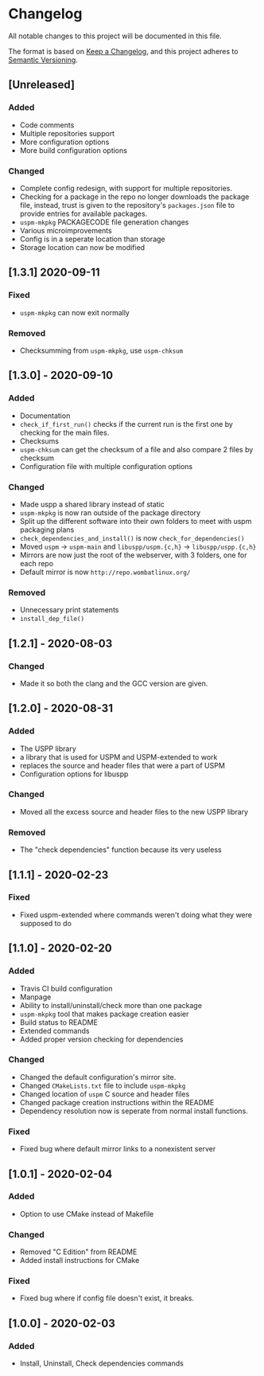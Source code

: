 # Changelog
All notable changes to this project will be documented in this file.

The format is based on [Keep a Changelog](https://keepachangelog.com/en/1.0.0/),
and this project adheres to [Semantic Versioning](https://semver.org/spec/v2.0.0.html).

## [Unreleased]
### Added
- Code comments
- Multiple repositories support
- More configuration options
- More build configuration options

### Changed
- Complete config redesign, with support for multiple repositories.
- Checking for a package in the repo no longer downloads the package file, instead,
trust is given to the repository's `packages.json` file to provide entries for 
available packages.
- `uspm-mkpkg` PACKAGECODE file generation changes
- Various microimprovements
- Config is in a seperate location than storage
- Storage location can now be modified

## [1.3.1] 2020-09-11
### Fixed
- `uspm-mkpkg` can now exit normally

### Removed
- Checksumming from `uspm-mkpkg`, use `uspm-chksum`

## [1.3.0] - 2020-09-10
### Added
- Documentation
- `check_if_first_run()` checks if the current run is the first one by checking for
the main files.
- Checksums
- `uspm-chksum` can get the checksum of a file and also compare 2 files by checksum
- Configuration file with multiple configuration options

### Changed
- Made uspp a shared library instead of static
- `uspm-mkpkg` is now ran outside of the package directory
- Split up the different software into their own folders to meet with uspm packaging plans
- `check_dependencies_and_install()` is now `check_for_dependencies()`
- Moved `uspm` -> `uspm-main` and `libuspp/uspm.{c,h}` -> `libuspp/uspp.{c,h}`
- Mirrors are now just the root of the webserver, with 3 folders, one for each repo
- Default mirror is now `http://repo.wombatlinux.org/`

### Removed
- Unnecessary print statements
- `install_dep_file()`

## [1.2.1] - 2020-08-03
### Changed
- Made it so both the clang and the GCC version are given.

## [1.2.0] - 2020-08-31
### Added
- The USPP library 
- a library that is used for USPM and USPM-extended to work
- replaces the source and header files that were a part of USPM
- Configuration options for libuspp

### Changed
- Moved all the excess source and header files to the new USPP library

### Removed
- The "check dependencies" function because its very useless

## [1.1.1] - 2020-02-23
### Fixed
- Fixed uspm-extended where commands weren't doing what they were supposed to do

## [1.1.0] - 2020-02-20
### Added 
- Travis CI build configuration
- Manpage
- Ability to install/uninstall/check more than one package
- `uspm-mkpkg` tool that makes package creation easier
- Build status to README
- Extended commands
- Added proper version checking for dependencies

### Changed
- Changed the default configuration's mirror site. 
- Changed `CMakeLists.txt` file to include `uspm-mkpkg`
- Changed location of `uspm` C source and header files
- Changed package creation instructions within the README
- Dependency resolution now is seperate from normal install functions.

### Fixed
- Fixed bug where default mirror links to a nonexistent server

## [1.0.1] - 2020-02-04
### Added
- Option to use CMake instead of Makefile

### Changed
- Removed "C Edition" from README
- Added install instructions for CMake

### Fixed
- Fixed bug where if config file doesn't exist, it breaks.

## [1.0.0] - 2020-02-03
### Added
- Install, Uninstall, Check dependencies commands
